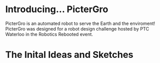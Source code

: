 # Introducing... PicterGro

PicterGro is an automated robot to serve the Earth and the enviroment!
PicterGro was designed for a robot design challenge hosted by PTC Waterloo in the Robotics Rebooted event. 

# The Inital Ideas and Sketches

